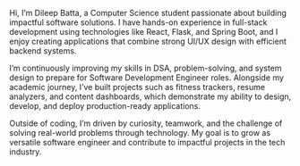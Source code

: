 Hi, I’m Dileep Batta, a Computer Science student passionate about building impactful software solutions. I have hands-on experience in full-stack development using technologies like React, Flask, and Spring Boot, and I enjoy creating applications that combine strong UI/UX design with efficient backend systems.

I’m continuously improving my skills in DSA, problem-solving, and system design to prepare for Software Development Engineer roles. Alongside my academic journey, I’ve built projects such as fitness trackers, resume analyzers, and content dashboards, which demonstrate my ability to design, develop, and deploy production-ready applications.

Outside of coding, I’m driven by curiosity, teamwork, and the challenge of solving real-world problems through technology. My goal is to grow as versatile software engineer and contribute to impactful projects in the tech industry.
